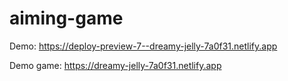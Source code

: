 # aiming-game
Demo: https://deploy-preview-7--dreamy-jelly-7a0f31.netlify.app
 
 Demo game: 
https://dreamy-jelly-7a0f31.netlify.app
